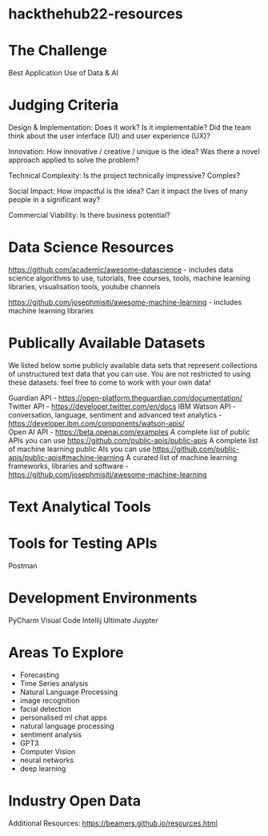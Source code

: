 # hackthehub22-resources

# The Challenge
Best Application Use of Data & AI

# Judging Criteria
Design & Implementation: Does it work? Is it implementable? Did the team think about the user interface (UI) and user experience (UX)? 

Innovation: How innovative / creative / unique is the idea? Was there a novel approach applied to solve the problem?

Technical Complexity: Is the project technically impressive? Complex?

Social Impact: How impactful is the idea? Can it impact the lives of many people in a significant way?

Commercial Viability: Is there business potential? 

# Data Science Resources
https://github.com/academic/awesome-datascience - includes data science algorithms to use, tutorials, free courses, tools, machine learning libraries, visualisation tools, youtube channels

https://github.com/josephmisiti/awesome-machine-learning - includes machine learning libraries

# Publically Available Datasets
We listed below some publicly available data sets that represent collections of unstructured text data that you can use. You are not restricted to using these datasets: feel free to come to work with your own data!

Guardian API - https://open-platform.theguardian.com/documentation/  
Twitter API - https://developer.twitter.com/en/docs
IBM Watson API - conversation, language, sentiment and advanced text analytics - https://developer.ibm.com/components/watson-apis/  
Open AI API - https://beta.openai.com/examples
A complete list of public APIs you can use https://github.com/public-apis/public-apis
A complete list of machine learning public AIs you can use https://github.com/public-apis/public-apis#machine-learning
A curated list of machine learning frameworks, libraries and software - https://github.com/josephmisiti/awesome-machine-learning

# Text Analytical Tools

# Tools for Testing APIs
Postman

# Development Environments
PyCharm
Visual Code
Intellij Ultimate
Juypter


# Areas To Explore
- Forecasting
- Time Series analysis
- Natural Language Processing
- image recognition
- facial detection
- personalised ml chat apps
- natural language processing
- sentiment analysis
- GPT3
- Computer Vision
- neural networks
- deep learning


# Industry Open Data

Additional Resources:
https://beamers.github.io/resources.html
